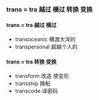 ### trans = tra  越过 横过 转换 变换

#### trans = tra  越过 横过  
- transoceanic 横渡大洋的
- transpersonal 超越个人的

#### trans = tra  转换 变换
- transform 改造 使变形
- transship 换船
- transcode 译密码


